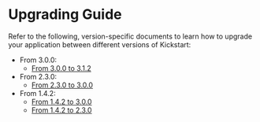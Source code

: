 # Upgrading Guide

Refer to the following, version-specific documents to learn how to upgrade your application between different versions 
of Kickstart:

* From 3.0.0:
  * [From 3.0.0 to 3.1.2](docs/upgrading/3.0.0_to_3.1.2.md) 
* From 2.3.0:
  * [From 2.3.0 to 3.0.0](docs/upgrading/2.3.0_to_3.0.0.md)
* From 1.4.2:
  * [From 1.4.2 to 3.0.0](docs/upgrading/1.4.2_to_3.0.0.md)
  * [From 1.4.2 to 2.3.0](docs/upgrading/1.4.2_to_2.3.0.md)
